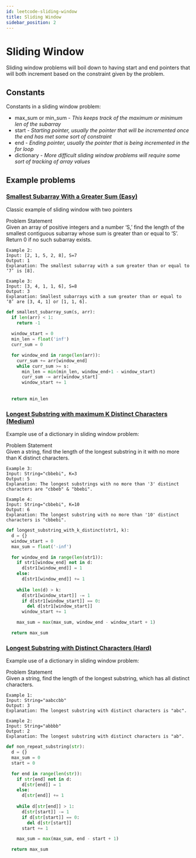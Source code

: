 ```yaml
---
id: leetcode-sliding-window
title: Sliding Window
sidebar_position: 2
---
```


# Sliding Window

Sliding window problems will boil down to having start and end pointers that will both increment based on the constraint given by the problem.

## Constants

Constants in a sliding window problem:

- max_sum or min_sum - *This keeps track of the maximum or minimum len of the subarray*
- start - *Starting pointer, usually the pointer that will be incremented once the end has met some sort of constraint*
- end - *Ending pointer, usually the pointer that is being incremented in the for loop*
- dictionary - *More difficult sliding window problems will require some sort of tracking of array values*

## Example problems

### [Smallest Subarray With a Greater Sum (Easy)](https://www.educative.io/courses/grokking-the-coding-interview/7XMlMEQPnnQ)

Classic example of sliding window with two pointers

Problem Statement  
Given an array of positive integers and a number ‘S,’ find the length of the smallest contiguous subarray whose sum is greater than or equal to ‘S’. Return 0 if no such subarray exists.
```
Example 2:  
Input: [2, 1, 5, 2, 8], S=7  
Output: 1  
Explanation: The smallest subarray with a sum greater than or equal to ‘7’ is [8].

Example 3:  
Input: [3, 4, 1, 1, 6], S=8  
Output: 3  
Explanation: Smallest subarrays with a sum greater than or equal to ‘8’ are [3, 4, 1] or [1, 1, 6].
```
```python
def smallest_subarray_sum(s, arr):
  if len(arr) < 1:
    return -1
  
  window_start = 0
  min_len = float('inf')
  curr_sum = 0

  for window_end in range(len(arr)):
    curr_sum += arr[window_end]
    while curr_sum >= s:
      min_len = min(min_len, window_end+1 - window_start)
      curr_sum -= arr[window_start]
      window_start += 1
    
  
  return min_len
```

### [Longest Substring with maximum K Distinct Characters (Medium)](https://www.educative.io/courses/grokking-the-coding-interview/YQQwQMWLx80)

Example use of a dictionary in sliding window problem:

Problem Statement  
Given a string, find the length of the longest substring in it with no more than K distinct characters.  
```
Example 3:  
Input: String="cbbebi", K=3  
Output: 5  
Explanation: The longest substrings with no more than '3' distinct characters are "cbbeb" & "bbebi".

Example 4:  
Input: String="cbbebi", K=10  
Output: 6  
Explanation: The longest substring with no more than '10' distinct characters is "cbbebi".
```
```python
def longest_substring_with_k_distinct(str1, k):
  d = {}
  window_start = 0
  max_sum = float('-inf')

  for window_end in range(len(str1)):
    if str1[window_end] not in d:
      d[str1[window_end]] = 1
    else:
      d[str1[window_end]] += 1
    
    while len(d) > k:
      d[str1[window_start]] -= 1
      if d[str1[window_start]] == 0:
        del d[str1[window_start]]
      window_start += 1

    max_sum = max(max_sum, window_end - window_start + 1)

  return max_sum
```

### [Longest Substring with Distinct Characters (Hard)](https://www.educative.io/courses/grokking-the-coding-interview/YMzBx1gE5EO)

Example use of a dictionary in sliding window problem:

Problem Statement  
Given a string, find the length of the longest substring, which has all distinct characters.  
```
Example 1:  
Input: String="aabccbb"  
Output: 3  
Explanation: The longest substring with distinct characters is "abc".  

Example 2:  
Input: String="abbbb"  
Output: 2  
Explanation: The longest substring with distinct characters is "ab".
```
```python
def non_repeat_substring(str):
  d = {}
  max_sum = 0
  start = 0

  for end in range(len(str)):
    if str[end] not in d:
      d[str[end]] = 1
    else:
      d[str[end]] += 1
      
    while d[str[end]] > 1:
      d[str[start]] -= 1
      if d[str[start]] == 0:
        del d[str[start]]
      start += 1

    max_sum = max(max_sum, end - start + 1)

  return max_sum
```